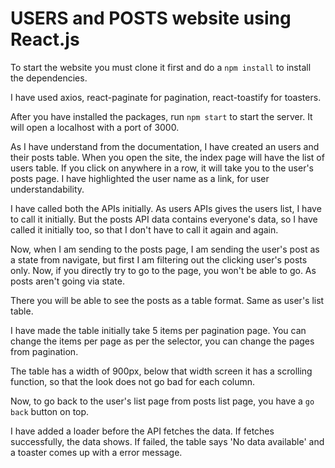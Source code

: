 # USERS and POSTS website using React.js

To start the website you must clone it first and do a `npm install` to install the dependencies.

I have used axios, react-paginate for pagination, react-toastify for toasters.

After you have installed the packages, run `npm start` to start the server. It will open a localhost with a port of 3000.

As I have understand from the documentation, I have created an users and their posts table.
When you open the site, the index page will have the list of users table.
If you click on anywhere in a row, it will take you to the user's posts page. I have highlighted the user name as a link, for user understandability.

I have called both the APIs initially.
As users APIs gives the users list, I have to call it initially. But the posts API data contains everyone's data, so I have called it initially too, so that I don't have to call it again and again.

Now, when I am sending to the posts page, I am sending the user's post as a state from navigate, but first I am filtering out the clicking user's posts only. Now, if you directly try to go to the page, you won't be able to go. As posts aren't going via state.

There you will be able to see the posts as a table format. Same as user's list table.

I have made the table initially take 5 items per pagination page. You can change the items per page as per the selector, you can change the pages from pagination.

The table has a width of 900px, below that width screen it has a scrolling function, so that the look does not go bad for each column.

Now, to go back to the user's list page from posts list page, you have a `go back` button on top.

I have added a loader before the API fetches the data. If fetches successfully, the data shows. If failed, the table says 'No data available' and a toaster comes up with a error message.